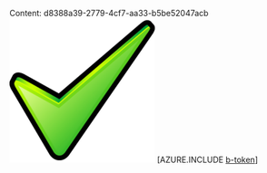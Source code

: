 Content: d8388a39-2779-4cf7-aa33-b5be52047acb![image](83f5bd44-bb33-4438-bd96-ae70c4563d10.png)
[AZURE.INCLUDE [b-token](bbc841c8-3739-46ea-9717-300eee253226.md)]
